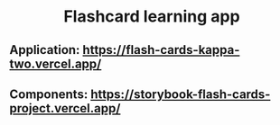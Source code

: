 # <div align="center"> Flashcard learning app </div>


## Application: https://flash-cards-kappa-two.vercel.app/


## Components: https://storybook-flash-cards-project.vercel.app/
